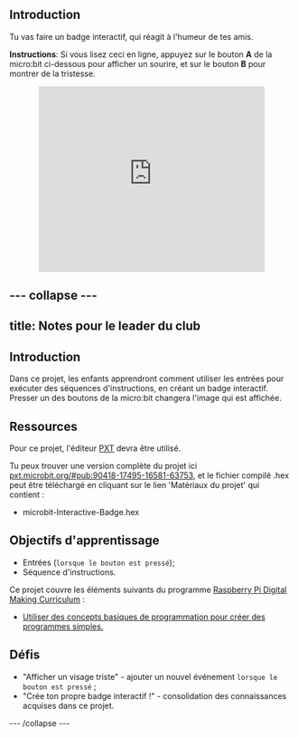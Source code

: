 ## Introduction

Tu vas faire un badge interactif, qui réagit à l'humeur de tes amis.

__Instructions__: Si vous lisez ceci en ligne, appuyez sur le bouton __A__ de la micro:bit ci-dessous pour afficher un sourire, et sur le bouton __B__ pour montrer de la tristesse.

<div class="trinket" style="width:400px;margin: 0 auto;">
<div style="position:relative;height:0;padding-bottom:81.97%;overflow:hidden;"><iframe style="position:absolute;top:0;left:0;width:100%;height:100%;" src="https://pxt.microbit.org/---run?id=_M6yLfbemfPUv" allowfullscreen="allowfullscreen" sandbox="allow-popups allow-scripts allow-same-origin" frameborder="0"></iframe></div>
</div>


--- collapse ---
---
title: Notes pour le leader du club
---


## Introduction

Dans ce projet, les enfants apprendront comment utiliser les entrées pour exécuter des séquences d'instructions, en créant un badge interactif. Presser un des boutons de la micro:bit changera l'image
qui est affichée.

## Ressources

Pour ce projet, l'éditeur [PXT](http://jumpto.cc/pxt-new) devra être utilisé.

Tu peux trouver une version complète du projet ici  [pxt.microbit.org/#pub:90418-17495-16581-63753](https://pxt.microbit.org/#pub:90418-17495-16581-63753), et le fichier compilé .hex peut être téléchargé en cliquant sur le lien 'Matériaux du projet' qui contient&nbsp;:

+ microbit-Interactive-Badge.hex

## Objectifs d'apprentissage

+ Entrées (`lorsque le bouton est pressé`);
+ Séquence d'instructions.

Ce projet couvre les éléments suivants du programme [Raspberry Pi Digital Making Curriculum](http://rpf.io/curriculum)&nbsp;:

+ [Utiliser des concepts basiques de programmation pour créer des programmes simples.](https://www.raspberrypi.org/curriculum/programming/creator)

## Défis
+ "Afficher un visage triste" - ajouter un nouvel événement  `lorsque le bouton est pressé`&nbsp;;
+ "Crée ton propre badge interactif&nbsp;!" - consolidation des connaissances acquises dans ce projet.

--- /collapse ---